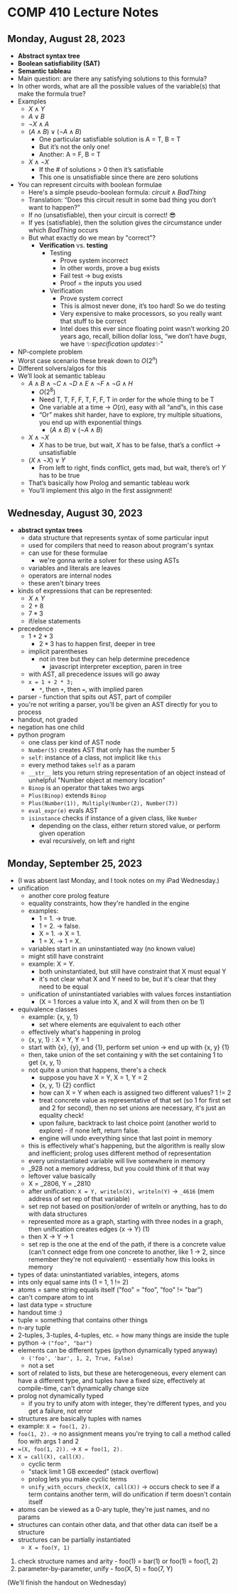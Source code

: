 # COMP 410 Lecture Notes
## Monday, August 28, 2023
- **Abstract syntax tree**
- **Boolean satisfiability (SAT)**
- **Semantic tableau**
- Main question: are there any satisfying solutions to this formula?
- In other words, what are all the possible values of the variable(s) that make the formula true?
- Examples
    - $X \wedge Y$
    - $A \vee B$
    - $\neg X \wedge A$
    - $(A \wedge B) \vee (\neg A \wedge B)$
        - One particular satisfiable solution is A = T, B = T
        - But it’s not the only one!
        - Another: A = F, B = T
    - $X \wedge \neg X$
        - If the # of solutions > 0 then it’s satisfiable
        - This one is unsatisfiable since there are zero solutions
- You can represent circuits with boolean formulae
    - Here's a simple pseudo-boolean formula: $circuit \wedge BadThing$
    - Translation: “Does this circuit result in some bad thing you don’t want to happen?”
    - If no (unsatisfiable), then your circuit is correct! :sunglasses:
    - If yes (satisfiable), then the solution gives the circumstance under which $BadThing$ occurs
    - But what exactly do we mean by "correct"?
        - **Verification** vs. **testing**
            - Testing
                - Prove system incorrect
                - In other words, prove a bug exists
                - Fail test &rarr; bug exists
                - Proof = the inputs you used
            - Verification
                - Prove system correct
                - This is almost never done, it’s too hard! So we do testing
                - Very expensive to make processors, so you really want that stuff to be correct
                - Intel does this ever since floating point wasn’t working 20 years ago, recall, billion dollar loss, “we don’t have _bugs_, we have :sparkles:_specification updates_:sparkles:"
- NP-complete problem
- Worst case scenario these break down to $O(2^n)$
- Different solvers/algos for this
- We’ll look at semantic tableau
    - $A \wedge B \wedge \neg C \wedge \neg D \wedge E \wedge \neg F \wedge \neg G \wedge H$
        - $O(2^8)$
        - Need T, T, F, F, T, F, F, T in order for the whole thing to be T
        - One variable at a time &rarr; $O(n)$, easy with all “and”s, in this case
        - “Or” makes shit harder, have to explore, try multiple situations, you end up with exponential things
            - $(A \wedge B) \vee (\neg A \wedge B)$
    - $X \wedge \neg X$
        - $X$ has to be true, but wait, $X$ has to be false, that’s a conflict -> unsatisfiable
    - $(X \wedge \neg X) \vee Y$
        - From left to right, finds conflict, gets mad, but wait, there’s or! $Y$ has to be true
    - That’s basically how Prolog and semantic tableau work
    - You’ll implement this algo in the first assignment!

## Wednesday, August 30, 2023

- **abstract syntax trees**
    - data structure that represents syntax of some particular input
    - used for compilers that need to reason about program's syntax
    - can use for these formulae
        - we're gonna write a solver for these using ASTs
    - variables and literals are leaves
    - operators are internal nodes
    - these aren't binary trees
- kinds of expressions that can be represented:
    - $X \wedge Y$
    - $2 + 8$
    - $7 * 3$
    - if/else statements
- precedence
    - $1 + 2 * 3$
        - $2 * 3$ has to happen first, deeper in tree
    - implicit parentheses
        - not in tree but they can help determine precedence
            - javascript interpreter exception, paren in tree
    - with AST, all precedence issues will go away
    - `x = 1 + 2 * 3;`
        - `*`, then `+`, then `=`, with implied paren
- parser - function that spits out AST, part of compiler
- you're not writing a parser, you'll be given an AST directly for you to process
- handout, not graded
- negation has one child
- python program
    - one class per kind of AST node
    - `Number(5)` creates AST that only has the number 5
    - `self`: instance of a class, not implicit like `this`
    - every method takes `self` as a param
    - `__str__` lets you return string representation of an object instead of unhelpful "Number object at memory location"
    - `Binop` is an operator that takes two args
    - `Plus(Binop)` extends `Binop`
    - `Plus(Number(1)), Multiply(Number(2), Number(7))`
    - `eval_expr(e)` evals AST
    - `isinstance` checks if instance of a given class, like `Number`
        - depending on the class, either return stored value, or perform given operation
        - eval recursively, on left and right

## Monday, September 25, 2023

- (I was absent last Monday, and I took notes on my iPad Wednesday.)
- unification
    - another core prolog feature
    - equality constraints, how they're handled in the engine
    - examples: 
        - 1 = 1. &rarr; true. 
        - 1 = 2. &rarr; false.
        - X = 1. &rarr; X = 1.
        - 1 = X. &rarr; 1 = X.
    - variables start in an uninstantiated way (no known value)
    - might still have constraint
    - example: X = Y. 
        - both uninstantiated, but still have constraint that X must equal Y
        - it's not clear what X and Y need to be, but it's clear that they need to be equal
    - unification of uninstantiated variables with values forces instantiation
        - (X = 1 forces a value into X, and X will from then on be 1)
- equivalence classes
    - example: {x, y, 1} 
        - set where elements are equivalent to each other
    - effectively what's happening in prolog
    - {x, y, 1} : X = Y, Y = 1
    - start with {x}, {y}, and {1}, perform set union &rarr; end up with {x, y} {1}
    - then, take union of the set containing y with the set containing 1 to get {x, y, 1}
    - not quite a union that happens, there's a check
        - suppose you have X = Y, X = 1, Y = 2
        - {x, y, 1} {2} conflict
        - how can X = Y when each is assigned two different values? 1 != 2
        - treat concrete value as representative of that set (so 1 for first set and 2 for second), then no set unions are necessary, it's just an equality check!
        - upon failure, backtrack to last choice point (another world to explore) - if none left, return false.
        - engine will undo everything since that last point in memory
    - this is effectively what's happening, but the algorithm is really slow and inefficient; prolog uses different method of representation
    - every uninstantiated variable will live somewhere in memory
    - _928 not a memory address, but you could think of it that way
    - leftover value basically
    - X = _2806, Y = _2810
    - after unification: ```X = Y, writeln(X), writeln(Y)``` &rarr; ```_4616``` (mem address of set rep of that variable)
    - set rep not based on position/order of writeln or anything, has to do with data structures
    - represented more as a graph, starting with three nodes in a graph, then unification creates edges (x -> Y) (1)
    - then X -> Y -> 1
    - set rep is the one at the end of the path, if there is a concrete value (can't connect edge from one concrete to another, like 1 -> 2, since remember they're not equivalent) - essentially how this looks in memory
- types of data: uninstantiated variables, integers, atoms
- ints only equal same ints (1 = 1, 1 != 2)
- atoms = same string equals itself ("foo" = "foo", "foo" != "bar")
- can't compare atom to int
- last data type = structure
- handout time :)
- tuple = something that contains other things
- n-ary tuple
- 2-tuples, 3-tuples, 4-tuples, etc. = how many things are inside the tuple
- python -> ```("foo", "bar")```
- elements can be different types (python dynamically typed anyway)
    - ```('foo', 'bar', 1, 2, True, False)```
    - not a set
- sort of related to lists, but these are heterogeneous, every element can have a different type, and tuples have a fixed size, effectively at compile-time, can't dynamically change size
- prolog not dynamically typed
    - if you try to unify atom with integer, they're different types, and you get a failure, not error
- structures are basically tuples with names
- example: ```X = foo(1, 2).```
- ```foo(1, 2).``` &rarr; no assignment means you're trying to call a method called foo with args 1 and 2
- ```=(X, foo(1, 2)).``` &rarr; ```X = foo(1, 2).```
- ```X = call(X), call(X).```
    - cyclic term
    - "stack limit 1 GB exceeded" (stack overflow)
    - prolog lets you make cyclic terms
    - ```unify_with_occurs_check(X, call(X))``` &rarr; occurs check to see if a term contains another term, will do unification if term doesn't contain itself
- atoms can be viewed as a 0-ary tuple, they're just names, and no params
- structures can contain other data, and that other data can itself be a structure
- structures can be partially instantiated
    - ```X = foo(Y, 1)```
1. check structure names and arity - foo(1) = bar(1) or foo(1) = foo(1, 2)
2. parameter-by-parameter, unify - 
foo(X, 5) = 
foo(7, Y)

(We'll finish the handout on Wednesday)